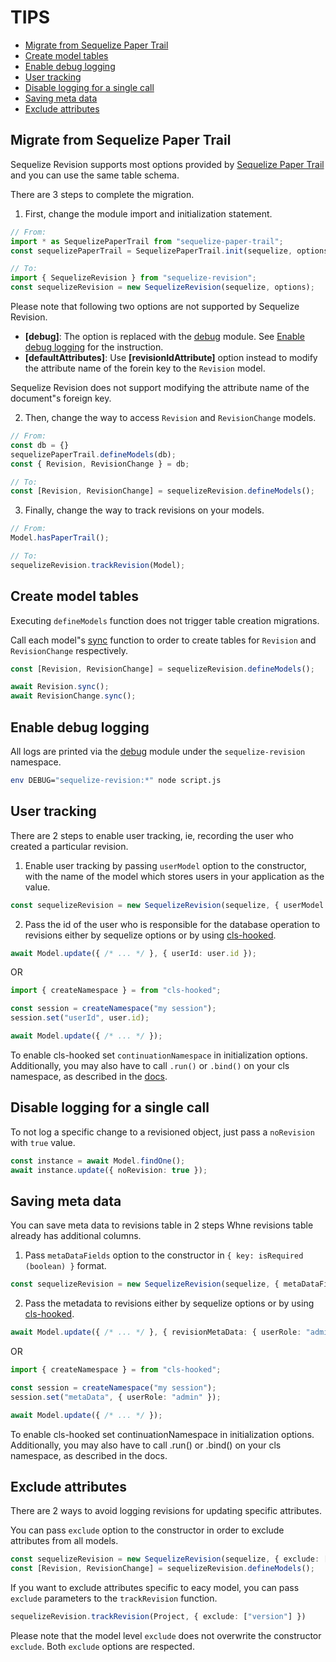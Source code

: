 # TIPS

- [Migrate from Sequelize Paper Trail](#migrate-from-sequelize-paper-trail)
- [Create model tables](#create-model-tables)
- [Enable debug logging](#enable-debug-logging)
- [User tracking](#user-tracking)
- [Disable logging for a single call](#disable-logging-for-a-single-call)
- [Saving meta data](#saving-meta-data)
- [Exclude attributes](#exclude-attributes)

## Migrate from Sequelize Paper Trail

Sequelize Revision supports most options provided by [Sequelize Paper Trail](https://github.com/nielsgl/sequelize-paper-trail) and you can use the same table schema.

There are 3 steps to complete the migration.

1. First, change the module import and initialization statement.

```typescript
// From:
import * as SequelizePaperTrail from "sequelize-paper-trail";
const sequelizePaperTrail = SequelizePaperTrail.init(sequelize, options);

// To:
import { SequelizeRevision } from "sequelize-revision";
const sequelizeRevision = new SequelizeRevision(sequelize, options);
```

Please note that following two options are not supported by Sequelize Revision.

- **[debug]**: The option is replaced with the [debug](https://github.com/visionmedia/debug) module. See [Enable debug logging](#enable-debug-logging) for the instruction.
- **[defaultAttributes]**: Use **[revisionIdAttribute]** option instead to modify the attribute name of the forein key to the `Revision` model.

Sequelize Revision does not support modifying the attribute name of the document"s foreign key.

2. Then, change the way to access `Revision` and `RevisionChange` models.

```typescript
// From:
const db = {}
sequelizePaperTrail.defineModels(db);
const { Revision, RevisionChange } = db;

// To:
const [Revision, RevisionChange] = sequelizeRevision.defineModels();
```

3. Finally, change the way to track revisions on your models.

```typescript
// From:
Model.hasPaperTrail();

// To:
sequelizeRevision.trackRevision(Model);
```

## Create model tables

Executing `defineModels` function does not trigger table creation migrations.

Call each model"s [sync](https://sequelize.org/api/v6/class/src/model.js~model#static-method-sync) function to order to create tables for `Revision` and `RevisionChange` respectively.

```typescript
const [Revision, RevisionChange] = sequelizeRevision.defineModels();

await Revision.sync();
await RevisionChange.sync();
```

## Enable debug logging

All logs are printed via the [debug](https://github.com/visionmedia/debug) module under the `sequelize-revision` namespace.

```sh
env DEBUG="sequelize-revision:*" node script.js
```

## User tracking

There are 2 steps to enable user tracking, ie, recording the user who created a particular revision.

1. Enable user tracking by passing `userModel` option to the constructor, with the name of the model which stores users in your application as the value.

```typescript
const sequelizeRevision = new SequelizeRevision(sequelize, { userModel: "user" });
```

2. Pass the id of the user who is responsible for the database operation to revisions either by sequelize options or by using [cls-hooked](https://www.npmjs.com/package/cls-hooked).

```typescript
await Model.update({ /* ... */ }, { userId: user.id });
```

OR

```typescript
import { createNamespace } = from "cls-hooked";

const session = createNamespace("my session");
session.set("userId", user.id);

await Model.update({ /* ... */ });
```

To enable cls-hooked set `continuationNamespace` in initialization options.
Additionally, you may also have to call `.run()` or `.bind()` on your cls namespace, as described in the [docs](https://www.npmjs.com/package/cls-hooked).

## Disable logging for a single call

To not log a specific change to a revisioned object, just pass a `noRevision` with `true` value.

```typescript
const instance = await Model.findOne();
await instance.update({ noRevision: true });
```

## Saving meta data

You can save meta data to revisions table in 2 steps Whne revisions table already has additional columns.
1. Pass `metaDataFields` option to the constructor in `{ key: isRequired (boolean) }` format.

```typescript
const sequelizeRevision = new SequelizeRevision(sequelize, { metaDataFields: { userRole: false } });
```

2. Pass the metadata to revisions either by sequelize options or by using [cls-hooked](https://www.npmjs.com/package/cls-hooked).

```typescript
await Model.update({ /* ... */ }, { revisionMetaData: { userRole: "admin" } });
```

OR

```typescript
import { createNamespace } = from "cls-hooked";

const session = createNamespace("my session");
session.set("metaData", { userRole: "admin" });

await Model.update({ /* ... */ });
```

To enable cls-hooked set continuationNamespace in initialization options. Additionally, you may also have to call .run() or .bind() on your cls namespace, as described in the docs.

## Exclude attributes

There are 2 ways to avoid logging revisions for updating specific attributes.

You can pass `exclude` option to the constructor in order to exclude attributes from all models.

```typescript
const sequelizeRevision = new SequelizeRevision(sequelize, { exclude: ["version"] });
const [Revision, RevisionChange] = sequelizeRevision.defineModels();
```

If you want to exclude attributes specific to eacy model, you can pass `exclude` parameters to the `trackRevision` function.

```typescript
sequelizeRevision.trackRevision(Project, { exclude: ["version"] })
```

Please note that the model level `exclude` does not overwrite the constructor `exclude`. Both `exclude` options are respected.
